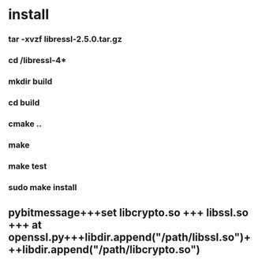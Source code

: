 
# install
### tar -xvzf libressl-2.5.0.tar.gz
### cd /libressl-4*
### mkdir build
### cd build
### cmake ..
### make
### make test
### sudo make install
## pybitmessage+++set libcrypto.so +++ libssl.so +++ at openssl.py+++libdir.append("/path/libssl.so")+++libdir.append("/path/libcrypto.so")
